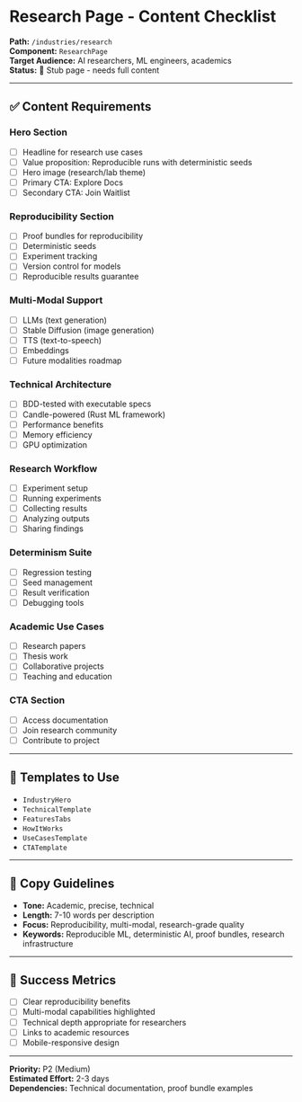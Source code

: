 # Research Page - Content Checklist

**Path:** `/industries/research`  
**Component:** `ResearchPage`  
**Target Audience:** AI researchers, ML engineers, academics  
**Status:** 🚧 Stub page - needs full content

---

## ✅ Content Requirements

### Hero Section
- [ ] Headline for research use cases
- [ ] Value proposition: Reproducible runs with deterministic seeds
- [ ] Hero image (research/lab theme)
- [ ] Primary CTA: Explore Docs
- [ ] Secondary CTA: Join Waitlist

### Reproducibility Section
- [ ] Proof bundles for reproducibility
- [ ] Deterministic seeds
- [ ] Experiment tracking
- [ ] Version control for models
- [ ] Reproducible results guarantee

### Multi-Modal Support
- [ ] LLMs (text generation)
- [ ] Stable Diffusion (image generation)
- [ ] TTS (text-to-speech)
- [ ] Embeddings
- [ ] Future modalities roadmap

### Technical Architecture
- [ ] BDD-tested with executable specs
- [ ] Candle-powered (Rust ML framework)
- [ ] Performance benefits
- [ ] Memory efficiency
- [ ] GPU optimization

### Research Workflow
- [ ] Experiment setup
- [ ] Running experiments
- [ ] Collecting results
- [ ] Analyzing outputs
- [ ] Sharing findings

### Determinism Suite
- [ ] Regression testing
- [ ] Seed management
- [ ] Result verification
- [ ] Debugging tools

### Academic Use Cases
- [ ] Research papers
- [ ] Thesis work
- [ ] Collaborative projects
- [ ] Teaching and education

### CTA Section
- [ ] Access documentation
- [ ] Join research community
- [ ] Contribute to project

---

## 🎨 Templates to Use

- `IndustryHero`
- `TechnicalTemplate`
- `FeaturesTabs`
- `HowItWorks`
- `UseCasesTemplate`
- `CTATemplate`

---

## 📝 Copy Guidelines

- **Tone:** Academic, precise, technical
- **Length:** 7-10 words per description
- **Focus:** Reproducibility, multi-modal, research-grade quality
- **Keywords:** Reproducible ML, deterministic AI, proof bundles, research infrastructure

---

## 🎯 Success Metrics

- [ ] Clear reproducibility benefits
- [ ] Multi-modal capabilities highlighted
- [ ] Technical depth appropriate for researchers
- [ ] Links to academic resources
- [ ] Mobile-responsive design

---

**Priority:** P2 (Medium)  
**Estimated Effort:** 2-3 days  
**Dependencies:** Technical documentation, proof bundle examples
